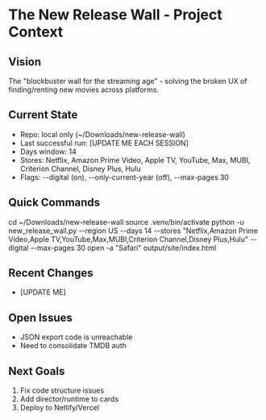 # The New Release Wall - Project Context

## Vision
The "blockbuster wall for the streaming age" - solving the broken UX of finding/renting new movies across platforms.

## Current State
- Repo: local only (~/Downloads/new-release-wall)
- Last successful run: [UPDATE ME EACH SESSION]
- Days window: 14
- Stores: Netflix, Amazon Prime Video, Apple TV, YouTube, Max, MUBI, Criterion Channel, Disney Plus, Hulu
- Flags: --digital (on), --only-current-year (off), --max-pages 30

## Quick Commands
cd ~/Downloads/new-release-wall
source .venv/bin/activate
python -u new_release_wall.py --region US --days 14 --stores "Netflix,Amazon Prime Video,Apple TV,YouTube,Max,MUBI,Criterion Channel,Disney Plus,Hulu" --digital --max-pages 30
open -a "Safari" output/site/index.html

## Recent Changes
- [UPDATE ME]

## Open Issues
- JSON export code is unreachable
- Need to consolidate TMDB auth

## Next Goals
1. Fix code structure issues
2. Add director/runtime to cards
3. Deploy to Netlify/Vercel